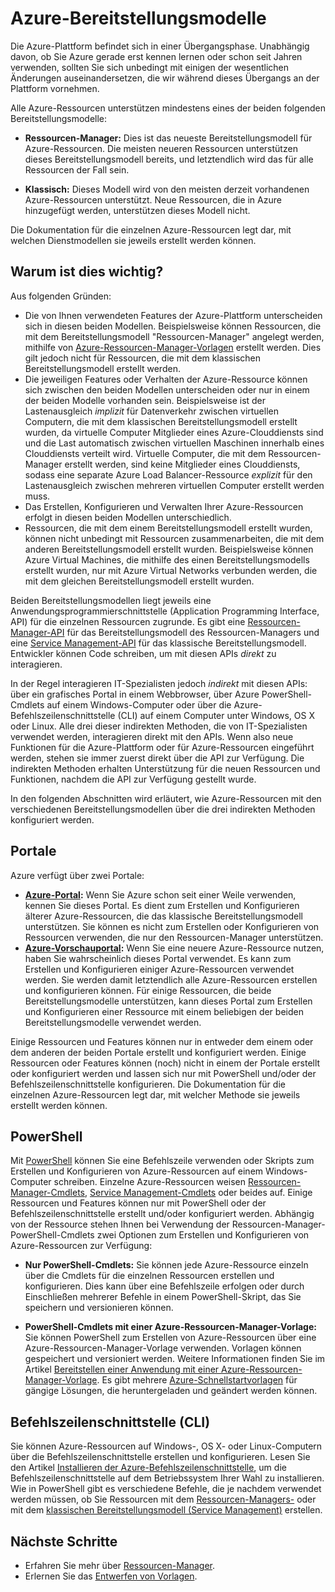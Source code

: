 <properties
   pageTitle="Bereitstellungsmodi Ressourcen-Manager und Dienstverwaltung (klassisch) | Microsoft Azure"
   description="Grundlegendes zu den Unterschieden zwischen dem Modell der Ressourcen-Manager-Bereitstellung und dem Modell der klassischen Bereitstellung"
   services="virtual-network"
   documentationCenter=""
   authors="telmosampaio"
   manager="carmonm"
   editor=""
   tags="azure-resource-manager,azure-service-management"/>

<tags
   ms.service="virtual-network"
   ms.devlang="na"
   ms.topic="article"
   ms.tgt_pltfrm="na"
   ms.workload="infrastructure-services"
   ms.date="02/11/2016"
   ms.author="telmos"/>

# Azure-Bereitstellungsmodelle

Die Azure-Plattform befindet sich in einer Übergangsphase. Unabhängig davon, ob Sie Azure gerade erst kennen lernen oder schon seit Jahren verwenden, sollten Sie sich unbedingt mit einigen der wesentlichen Änderungen auseinandersetzen, die wir während dieses Übergangs an der Plattform vornehmen.

Alle Azure-Ressourcen unterstützen mindestens eines der beiden folgenden Bereitstellungsmodelle:

- **Ressourcen-Manager:** Dies ist das neueste Bereitstellungsmodell für Azure-Ressourcen. Die meisten neueren Ressourcen unterstützen dieses Bereitstellungsmodell bereits, und letztendlich wird das für alle Ressourcen der Fall sein.
 
- **Klassisch:** Dieses Modell wird von den meisten derzeit vorhandenen Azure-Ressourcen unterstützt. Neue Ressourcen, die in Azure hinzugefügt werden, unterstützen dieses Modell nicht.

Die Dokumentation für die einzelnen Azure-Ressourcen legt dar, mit welchen Dienstmodellen sie jeweils erstellt werden können.

## Warum ist dies wichtig? 

Aus folgenden Gründen:

- Die von Ihnen verwendeten Features der Azure-Plattform unterscheiden sich in diesen beiden Modellen. Beispielsweise können Ressourcen, die mit dem Bereitstellungsmodell "Ressourcen-Manager" angelegt werden, mithilfe von [Azure-Ressourcen-Manager-Vorlagen](resource-group-overview.md#template-deployment) erstellt werden. Dies gilt jedoch nicht für Ressourcen, die mit dem klassischen Bereitstellungsmodell erstellt werden.
- Die jeweiligen Features oder Verhalten der Azure-Ressource können sich zwischen den beiden Modellen unterscheiden oder nur in einem der beiden Modelle vorhanden sein. Beispielsweise ist der Lastenausgleich *implizit* für Datenverkehr zwischen virtuellen Computern, die mit dem klassischen Bereitstellungsmodell erstellt wurden, da virtuelle Computer Mitglieder eines Azure-Clouddiensts sind und die Last automatisch zwischen virtuellen Maschinen innerhalb eines Clouddiensts verteilt wird. Virtuelle Computer, die mit dem Ressourcen-Manager erstellt werden, sind keine Mitglieder eines Clouddiensts, sodass eine separate Azure Load Balancer-Ressource *explizit* für den Lastenausgleich zwischen mehreren virtuellen Computer erstellt werden muss.
- Das Erstellen, Konfigurieren und Verwalten Ihrer Azure-Ressourcen erfolgt in diesen beiden Modellen unterschiedlich.
- Ressourcen, die mit dem einem Bereitstellungsmodell erstellt wurden, können nicht unbedingt mit Ressourcen zusammenarbeiten, die mit dem anderen Bereitstellungsmodell erstellt wurden. Beispielsweise können Azure Virtual Machines, die mithilfe des einen Bereitstellungsmodells erstellt wurden, nur mit Azure Virtual Networks verbunden werden, die mit dem gleichen Bereitstellungsmodell erstellt wurden.

Beiden Bereitstellungsmodellen liegt jeweils eine Anwendungsprogrammierschnittstelle (Application Programming Interface, API) für die einzelnen Ressourcen zugrunde. Es gibt eine [Ressourcen-Manager-API](https://msdn.microsoft.com/library/azure/dn948464.aspx) für das Bereitstellungsmodell des Ressourcen-Managers und eine [Service Management-API](https://msdn.microsoft.com/library/azure/ee460799.aspx) für das klassische Bereitstellungsmodell. Entwickler können Code schreiben, um mit diesen APIs *direkt* zu interagieren.

In der Regel interagieren IT-Spezialisten jedoch *indirekt* mit diesen APIs: über ein grafisches Portal in einem Webbrowser, über Azure PowerShell-Cmdlets auf einem Windows-Computer oder über die Azure-Befehlszeilenschnittstelle (CLI) auf einem Computer unter Windows, OS X oder Linux. Alle drei dieser indirekten Methoden, die von IT-Spezialisten verwendet werden, interagieren direkt mit den APIs. Wenn also neue Funktionen für die Azure-Plattform oder für Azure-Ressourcen eingeführt werden, stehen sie immer zuerst direkt über die API zur Verfügung. Die indirekten Methoden erhalten Unterstützung für die neuen Ressourcen und Funktionen, nachdem die API zur Verfügung gestellt wurde.

In den folgenden Abschnitten wird erläutert, wie Azure-Ressourcen mit den verschiedenen Bereitstellungsmodellen über die drei indirekten Methoden konfiguriert werden.

## Portale
Azure verfügt über zwei Portale:

- **[Azure-Portal](https://manage.windowsazure.com):** Wenn Sie Azure schon seit einer Weile verwenden, kennen Sie dieses Portal. Es dient zum Erstellen und Konfigurieren älterer Azure-Ressourcen, die das klassische Bereitstellungsmodell unterstützen. Sie können es nicht zum Erstellen oder Konfigurieren von Ressourcen verwenden, die nur den Ressourcen-Manager unterstützen.
- **[Azure-Vorschauportal](https://azure.microsoft.com/overview/preview-portal/):** Wenn Sie eine neuere Azure-Ressource nutzen, haben Sie wahrscheinlich dieses Portal verwendet. Es kann zum Erstellen und Konfigurieren einiger Azure-Ressourcen verwendet werden. Sie werden damit letztendlich alle Azure-Ressourcen erstellen und konfigurieren können. Für einige Ressourcen, die beide Bereitstellungsmodelle unterstützen, kann dieses Portal zum Erstellen und Konfigurieren einer Ressource mit einem beliebigen der beiden Bereitstellungsmodelle verwendet werden.

Einige Ressourcen und Features können nur in entweder dem einem oder dem anderen der beiden Portale erstellt und konfiguriert werden. Einige Ressourcen oder Features können (noch) nicht in einem der Portale erstellt oder konfiguriert werden und lassen sich nur mit PowerShell und/oder der Befehlszeilenschnittstelle konfigurieren. Die Dokumentation für die einzelnen Azure-Ressourcen legt dar, mit welcher Methode sie jeweils erstellt werden können.

## PowerShell
Mit [PowerShell](powershell-install-configure.md) können Sie eine Befehlszeile verwenden oder Skripts zum Erstellen und Konfigurieren von Azure-Ressourcen auf einem Windows-Computer schreiben. Einzelne Azure-Ressourcen weisen [Ressourcen-Manager-Cmdlets](https://msdn.microsoft.com/library/azure/mt125356.aspx), [Service Management-Cmdlets](https://msdn.microsoft.com/library/azure/dn708504.aspx) oder beides auf. Einige Ressourcen und Features können nur mit PowerShell oder der Befehlszeilenschnittstelle erstellt und/oder konfiguriert werden. Abhängig von der Ressource stehen Ihnen bei Verwendung der Ressourcen-Manager-PowerShell-Cmdlets zwei Optionen zum Erstellen und Konfigurieren von Azure-Ressourcen zur Verfügung:

- **Nur PowerShell-Cmdlets:** Sie können jede Azure-Ressource einzeln über die Cmdlets für die einzelnen Ressourcen erstellen und konfigurieren. Dies kann über eine Befehlszeile erfolgen oder durch Einschließen mehrerer Befehle in einem PowerShell-Skript, das Sie speichern und versionieren können.

- **PowerShell-Cmdlets mit einer Azure-Ressourcen-Manager-Vorlage:** Sie können PowerShell zum Erstellen von Azure-Ressourcen über eine Azure-Ressourcen-Manager-Vorlage verwenden. Vorlagen können gespeichert und versioniert werden. Weitere Informationen finden Sie im Artikel [Bereitstellen einer Anwendung mit einer Azure-Ressourcen-Manager-Vorlage](resource-group-template-deploy.md). Es gibt mehrere [Azure-Schnellstartvorlagen](https://azure.microsoft.com/documentation/templates/) für gängige Lösungen, die heruntergeladen und geändert werden können.

## Befehlszeilenschnittstelle (CLI)
Sie können Azure-Ressourcen auf Windows-, OS X- oder Linux-Computern über die Befehlszeilenschnittstelle erstellen und konfigurieren. Lesen Sie den Artikel [Installieren der Azure-Befehlszeilenschnittstelle](xplat-cli-install.md), um die Befehlszeilenschnittstelle auf dem Betriebssystem Ihrer Wahl zu installieren. Wie in PowerShell gibt es verschiedene Befehle, die je nachdem verwendet werden müssen, ob Sie Ressourcen mit dem [Ressourcen-Managers-](xplat-cli-azure-resource-manager.md) oder mit dem [klassischen Bereitstellungsmodell (Service Management)](./virtual-machines/virtual-machines-linux-classic-manage-visual-studio.md) erstellen.

## Nächste Schritte

- Erfahren Sie mehr über [Ressourcen-Manager](resource-group-overview.md).
- Erlernen Sie das [Entwerfen von Vorlagen](best-practices-resource-manager-design-templates.md).

<!---HONumber=AcomDC_0810_2016-->